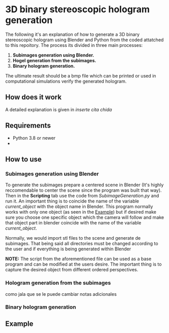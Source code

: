 # 3D binary stereoscopic hologram generation

The following it's an explanation of how to generate a 3D binary stereoscopic hologram using Blender and Python from the coded attatched to this repoitory. The process its divided in three main processes:

1. **Subimages generation using Blender.**
2. **Hogel generation from the subimages.**
3. **Binary hologram generation.**

The ultimate result should be a bmp file which can be printed or used in computational simulations verify the generated hologram.

## How does it work

A detailed explanation is given in *inserte cita chida*

## Requirements

- Python 3.8 or newer
- 

## How to use

### Subimages generation using Blender

To generate the subimages prepare a centered scene in Blender (It's highly reccomendable to center the scene since the program was built that way). Then in the **Scripting** tab use the code from *SubimageGeneration.py* and run it. An important thing is to coincide the name of the variable *current_object* with the object name in Blender. This program normally works with only one object (as seen in the [Example](https://github.com/ComfyBear41/Test-holograms/edit/main/README.md#example)) but if desired make sure you choose one specific object which the camera will follow and make that object part in blender coincide with the name of the variable *current_object*.

Normally, we would import stl files to the scene and generate de subimages. That being said all directories must be changed according to the user and if everything is being generated within Blender 

**NOTE:** The script from the aforementioned file can be used as a base program and can be modified at the users desire. The important thing is to capture the desired object from different ordered perspectives. 

### Hologram generation from the subimages

como jala
que se le puede cambiar
notas adicionales


### Binary hologram generation


## Example

